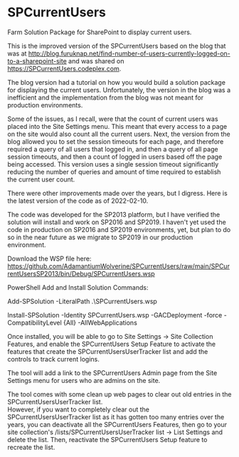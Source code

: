 # SPCurrentUsers
Farm Solution Package for SharePoint to display current users.

This is the improved version of the SPCurrentUsers based on the blog that was at http://blog.furuknap.net/find-number-of-users-currently-logged-on-to-a-sharepoint-site and was shared on https://SPCurrentUsers.codeplex.com.   

The blog version had a tutorial on how you would build a solution package for displaying the current users.  Unfortunately, the version in the blog was a inefficient and the implementation from the blog was not meant for production environments.

Some of the issues, as I recall, were that the count of current users was placed into the Site Settings menu.  This meant that every access to a page on the site would also count all the current users.   Next, the version from the blog allowed you to set the session timeouts for each page, and therefore required a query of all users that logged in, and then a query of all page session timeouts, and then a count of logged in users based off the page being accessed.  This version uses a single session timeout significantly reducing the number of queries and amount of time required to establish the current user count.

There were other improvements made over the years, but I digress.  Here is the latest version of the code as of 2022-02-10.

The code was developed for the SP2013 platform, but I have verified the solution will install and work on SP2016 and SP2019.  I haven't yet used the code in production on SP2016 and SP2019 environments, yet, but plan to do so in the near future as we migrate to SP2019 in our production environment.


Download the WSP file here:
https://github.com/AdamantiumWolverine/SPCurrentUsers/raw/main/SPCurrentUsersSP2013/bin/Debug/SPCurrentUsers.wsp


PowerShell Add and Install Solution Commands:

   Add-SPSolution -LiteralPath .\SPCurrentUsers.wsp

   Install-SPSolution -Identity SPCurrentUsers.wsp -GACDeployment -force -CompatibilityLevel {All} -AllWebApplications
   
   
Once installed, you will be able to go to Site Settings -> Site Collection Features, and enable the SPCurrentUsers Setup Feature to activate the features that create the SPCurrentUsersUserTracker list and add the controls to track current logins.

The tool will add a link to the SPCurrentUsers Admin page from the Site Settings menu for users who are admins on the site.


The tool comes with some clean up web pages to clear out old entries in the SPCurrentUsersUserTracker list.  
However, if you want to completely clear out the SPCurrentUsersUserTracker list as it has gotten too many entries over the years, you can deactivate all the SPCurrentUsers Features, then go to your site collection's /lists/SPCurrentUsersUserTracker list -> List Settings  and delete the list.  Then, reactivate the SPCurrentUsers Setup feature to recreate the list.



